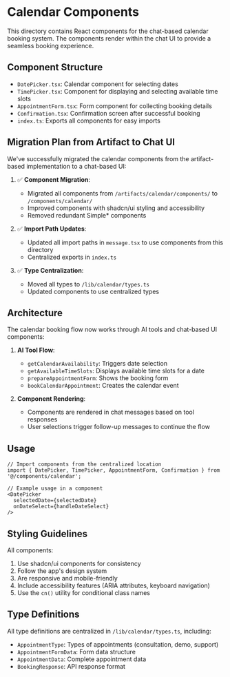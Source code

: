 # Calendar Components

This directory contains React components for the chat-based calendar booking system. The components render within the chat UI to provide a seamless booking experience.

## Component Structure

- `DatePicker.tsx`: Calendar component for selecting dates
- `TimePicker.tsx`: Component for displaying and selecting available time slots
- `AppointmentForm.tsx`: Form component for collecting booking details
- `Confirmation.tsx`: Confirmation screen after successful booking
- `index.ts`: Exports all components for easy imports

## Migration Plan from Artifact to Chat UI

We've successfully migrated the calendar components from the artifact-based implementation to a chat-based UI:

1. ✅ **Component Migration**:
   - Migrated all components from `/artifacts/calendar/components/` to `/components/calendar/`
   - Improved components with shadcn/ui styling and accessibility
   - Removed redundant Simple* components

2. ✅ **Import Path Updates**:
   - Updated all import paths in `message.tsx` to use components from this directory
   - Centralized exports in `index.ts`

3. ✅ **Type Centralization**:
   - Moved all types to `/lib/calendar/types.ts`
   - Updated components to use centralized types

## Architecture

The calendar booking flow now works through AI tools and chat-based UI components:

1. **AI Tool Flow**:
   - `getCalendarAvailability`: Triggers date selection
   - `getAvailableTimeSlots`: Displays available time slots for a date
   - `prepareAppointmentForm`: Shows the booking form
   - `bookCalendarAppointment`: Creates the calendar event

2. **Component Rendering**:
   - Components are rendered in chat messages based on tool responses
   - User selections trigger follow-up messages to continue the flow

## Usage

```tsx
// Import components from the centralized location
import { DatePicker, TimePicker, AppointmentForm, Confirmation } from '@/components/calendar';

// Example usage in a component
<DatePicker 
  selectedDate={selectedDate}
  onDateSelect={handleDateSelect}
/>
```

## Styling Guidelines

All components:
1. Use shadcn/ui components for consistency
2. Follow the app's design system
3. Are responsive and mobile-friendly
4. Include accessibility features (ARIA attributes, keyboard navigation)
5. Use the `cn()` utility for conditional class names

## Type Definitions

All type definitions are centralized in `/lib/calendar/types.ts`, including:
- `AppointmentType`: Types of appointments (consultation, demo, support)
- `AppointmentFormData`: Form data structure
- `AppointmentData`: Complete appointment data
- `BookingResponse`: API response format 
